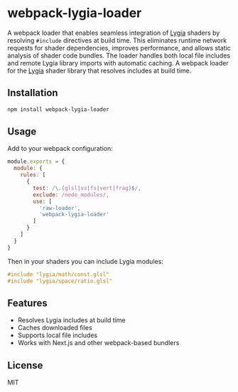 # webpack-lygia-loader

A webpack loader that enables seamless integration of [Lygia](https://lygia.xyz/) shaders by resolving `#include` directives at build time. This eliminates runtime network requests for shader dependencies, improves performance, and allows static analysis of shader code bundles. The loader handles both local file includes and remote Lygia library imports with automatic caching.
A webpack loader for the [Lygia](https://lygia.xyz/) shader library that resolves includes at build time.

## Installation

```bash
npm install webpack-lygia-loader
```

## Usage

Add to your webpack configuration:

```javascript
module.exports = {
  module: {
    rules: [
      {
        test: /\.(glsl|vs|fs|vert|frag)$/,
        exclude: /node_modules/,
        use: [
          'raw-loader',
          'webpack-lygia-loader'
        ]
      }
    ]
  }
}
```

Then in your shaders you can include Lygia modules:

```glsl
#include "lygia/math/const.glsl"
#include "lygia/space/ratio.glsl"
```

## Features

- Resolves Lygia includes at build time
- Caches downloaded files
- Supports local file includes
- Works with Next.js and other webpack-based bundlers

## License

MIT
